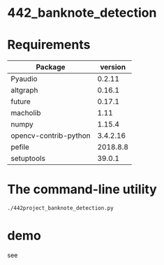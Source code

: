 # 442_banknote_detection
# Requirements

Package | version
-------| -------
Pyaudio | 0.2.11
altgraph | 0.16.1
future | 0.17.1
macholib | 1.11
numpy | 1.15.4
opencv-contrib-python | 3.4.2.16
pefile | 2018.8.8
setuptools | 39.0.1

# The command-line utility

```
./442project_banknote_detection.py
```
# demo

see 
